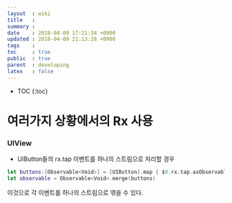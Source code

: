 ```yaml
---
layout  : wiki
title   : 
summary : 
date    : 2018-04-09 17:21:34 +0900
updated : 2018-04-09 21:13:28 +0900
tags    : 
toc     : true
public  : true
parent  : developing
latex   : false
---
```

* TOC
{:toc}

# 여러가지 상황에서의 Rx 사용

### UIView

- UIButton들의 rx.tap 이벤트를 하나의 스트림으로 처리할 경우
~~~swift
let buttons:[Observable<Void>] = [UIButton].map { $0.rx.tap.asObservable() } // tap의 controlEvent를 merge에서 바로 못쓴다.
let observable = Observable<Void>.merge(buttons)
~~~
이것으로 각 이벤트를 하나의 스트림으로 엮을 수 있다.
